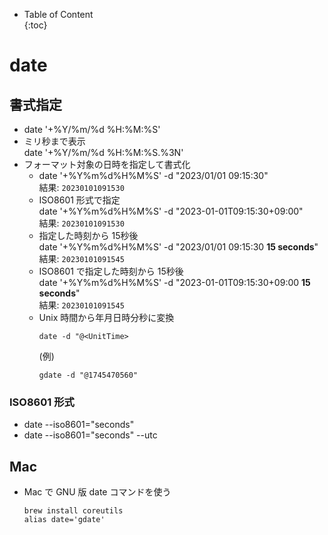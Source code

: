 - Table of Content  
{:toc}

# date

## 書式指定

* date '+%Y/%m/%d %H:%M:%S'
* ミリ秒まで表示  
  date '+%Y/%m/%d %H:%M:%S.%3N'
* フォーマット対象の日時を指定して書式化
  * date '+%Y%m%d%H%M%S' -d "2023/01/01 09:15:30"  
    結果: `20230101091530`
  * ISO8601 形式で指定  
    date '+%Y%m%d%H%M%S' -d "2023-01-01T09:15:30+09:00"  
    結果: `20230101091530`
  * 指定した時刻から 15秒後  
    date '+%Y%m%d%H%M%S' -d "2023/01/01 09:15:30 **15 seconds**"  
    結果: `20230101091545`
  * ISO8601 で指定した時刻から 15秒後  
    date '+%Y%m%d%H%M%S' -d "2023-01-01T09:15:30+09:00 **15 seconds**"  
    結果: `20230101091545`
  * Unix 時間から年月日時分秒に変換
    ```
    date -d "@<UnitTime>
    ```  
    (例)
    ```
    gdate -d "@1745470560"
    ```

### ISO8601 形式

* date --iso8601="seconds"
* date --iso8601="seconds" --utc

## Mac

* Mac で GNU 版 date コマンドを使う  
  ```
  brew install coreutils
  alias date='gdate'
  ```
